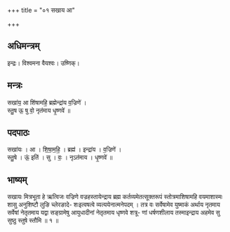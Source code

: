 +++
title = "०१ सखाय आ"

+++
## अधिमन्त्रम्
इन्द्रः। विश्वमना वैयश्वः। उष्णिक्।

## मन्त्रः
सखा॑य॒ आ शि॑षामहि॒ ब्रह्मेन्द्रा॑य व॒ज्रिणे॑ ।  
स्तु॒ष ऊ॒ षु वो॒ नृत॑माय धृ॒ष्णवे॑ ॥

## पदपाठः
सखा॑यः । आ । शि॒षा॒म॒हि॒ । ब्रह्म॑ । इन्द्रा॑य । व॒ज्रिणे॑ ।  
स्तु॒षे । ऊं॒ इति॑ । सु । वः॒ । नृऽत॑माय । धृ॒ष्णवे॑ ॥

## भाष्यम्
सखायः मित्रभूता हे ऋत्विजः वज्रिणे वज्रहस्तायेन्द्राय ब्रह्म कर्तव्यमेतत्सूक्तरूपं स्तोत्रमाशिषामहि वयमाशास्मः शासु अनुशिष्टौ लुङि च्लेरङादे- शःइत्वषत्वे व्यत्ययेनात्मनेपदम् । तत्र वः सर्वेषामेव युष्माकं अर्थाय नृतमाय सर्वेषां नेतृतमाय यद्वा सङ्ग्रामेषु आयुधादीनां नेतृतमाय धृष्णवे शत्रू- णां धर्षणशीलाय तस्माइन्द्राय अहमेव सु सुष्ठु स्तुषे स्तौमि ॥ १ ॥